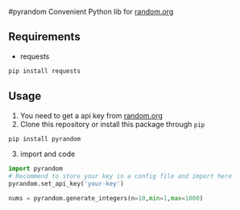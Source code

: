 #pyrandom
Convenient Python lib for [random.org](https://random.org)

## Requirements
- requests
```bash
pip install requests
```

## Usage
1. You need to get a api key from [random.org](https://api.random.org/api-keys/beta)
2. Clone this repository or install this package through `pip`  
  ```bash
  pip install pyrandom
  ```
3. import and code
```python
import pyrandom
# Recommend to store your key in a config file and import here
pyrandom.set_api_key('your-key') 

nums = pyrandom.generate_integers(n=10,min=1,max=1000)
```


